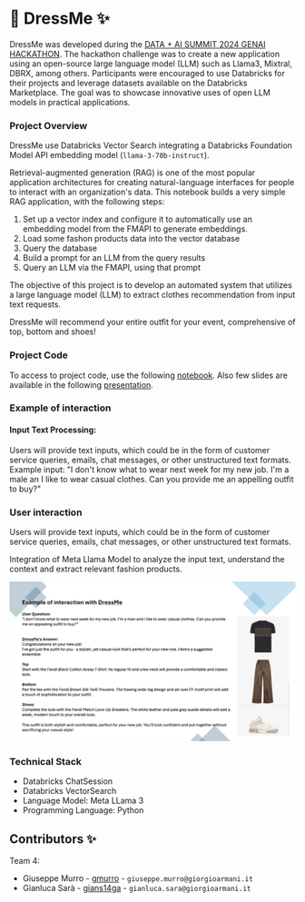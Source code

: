
# 👗 DressMe ✨

DressMe was developed during the [DATA + AI SUMMIT 2024 GENAI HACKATHON](https://www.databricks.com/dataaisummit/session/data-ai-summit-2024-genai-hackathon). The hackathon challenge was to create a new application using an open-source large language model (LLM) such as Llama3, Mixtral, DBRX, among others. Participants were encouraged to use Databricks for their projects and leverage datasets available on the Databricks Marketplace. The goal was to showcase innovative uses of open LLM models in practical applications.

### Project Overview

DressMe use Databricks Vector Search integrating a Databricks Foundation Model API embedding model (`llama-3-70b-instruct`).

Retrieval-augmented generation (RAG) is one of the most popular application architectures for creating natural-language interfaces for people to interact with an organization's data. This notebook builds a very simple RAG application, with the following steps:

1. Set up a vector index and configure it to automatically use an embedding model from the FMAPI to generate embeddings.
2. Load some fashon products data into the vector database
3. Query the database 
4. Build a prompt for an LLM from the query results 
5. Query an LLM via the FMAPI, using that prompt

The objective of this project is to develop an automated system that utilizes a large language model (LLM) to extract clothes recommendation from input text requests.

DressMe will recommend your entire outfit for your event, comprehensive of top, bottom and shoes!

### Project Code 

To access to project code, use the following [notebook](./notebooks/dressme-luxury-fashion-rag.ipynb).
Also few slides are available in the following [presentation](./presentation/presenation.pdf).

### Example of interaction

#### Input Text Processing:

Users will provide text inputs, which could be in the form of customer service queries, emails, chat messages, or other unstructured text formats.
Example input: "I don't know what to wear next week for my new job. I'm a male an I like to wear casual clothes. Can you provide me an appelling outfit to buy?"

### User interaction

Users will provide text inputs, which could be in the form of customer service queries, emails, chat messages, or other unstructured text formats.

Integration of Meta Llama Model to analyze the input text, understand the context and extract relevant fashion products.

![interaction](./assets/dressme.png)


### Technical Stack
- Databricks ChatSession
- Databricks VectorSearch
- Language Model: Meta LLama 3
- Programming Language: Python

## Contributors ✨

Team 4:

- Giuseppe Murro - [gmurro](https://github.com/gmurro) - `giuseppe.murro@giorgioarmani.it`
- Gianluca Sarà - [gians14ga](https://github.com/gians14ga) - `gianluca.sara@giorgioarmani.it`

